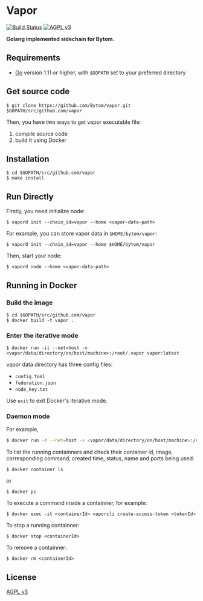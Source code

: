 Vapor
======

[![Build Status](https://travis-ci.org/Bytom/vapor.svg)](https://travis-ci.org/Bytom/vapor) [![AGPL v3](https://img.shields.io/badge/license-AGPL%20v3-brightgreen.svg)](./LICENSE)

**Golang implemented sidechain for Bytom.**

## Requirements

- [Go](https://golang.org/doc/install) version 1.11 or higher, with `$GOPATH` set to your preferred directory

## Get source code

```
$ git clone https://github.com/Bytom/vapor.git $GOPATH/src/github.com/vapor
```

Then, you have two ways to get vapor executable file:

1. compile source code
2. build it using Docker

## Installation

```
$ cd $GOPATH/src/github.com/vapor
$ make install
```

## Run Directly

Firstly, you need initialize node:

```
$ vapord init --chain_id=vapor --home <vapor-data-path>
```

For example, you can store vapor data in `$HOME/bytom/vapor`:

```
$ vapord init --chain_id=vapor --home $HOME/bytom/vapor
```

Then, start your node:

```
$ vapord node --home <vapor-data-path>
```

## Running in Docker

### Build the image

```
$ cd $GOPATH/src/github.com/vapor
$ docker build -t vapor .
```

### Enter the iterative mode

```
$ docker run -it --net=host -v <vapor/data/directory/on/host/machine>:/root/.vapor vapor:latest
```

vapor data directory has three config files:

- `config.toml`
- `federation.json`
- `node_key.txt`

Use `exit` to exit Docker's iterative mode.

### Daemon mode

For example,

```bash
$ docker run -d --net=host -v <vapor/data/directory/on/host/machine>:/root/.vapor vapor:latest vapord node --web.closed --auth.disable
```

To list the running containners and check their container id, image, corresponding command, created time, status, name and ports being used:

```
$ docker container ls
```

or

```
$ docker ps
```

To execute a command inside a containner, for example:

```
$ docker exec -it <containerId> vaporcli create-access-token <tokenId>
```

To stop a running containner:

```
$ docker stop <containerId>
```

To remove a containner:

```
$ docker rm <containerId>
```

## License

[AGPL v3](./LICENSE)
